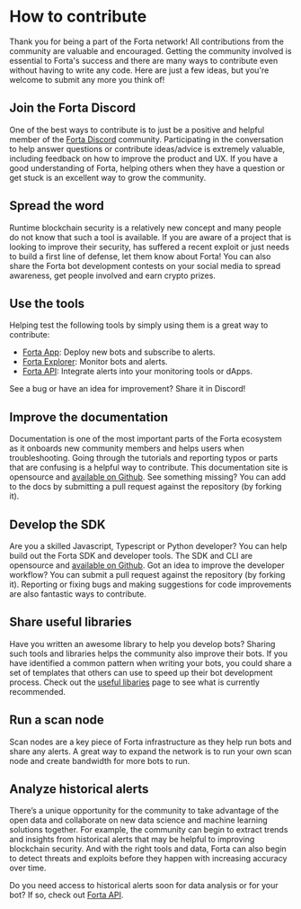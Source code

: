 # How to contribute

Thank you for being a part of the Forta network! All contributions from the community are valuable and encouraged. Getting the community involved is essential to Forta's success and there are many ways to contribute even without having to write any code. Here are just a few ideas, but you're welcome to submit any more you think of!

## Join the Forta Discord

One of the best ways to contribute is to just be a positive and helpful member of the [Forta Discord](https://discord.gg/DUju5Dh4J9) community. Participating in the conversation to help answer questions or contribute ideas/advice is extremely valuable, including feedback on how to improve the product and UX. If you have a good understanding of Forta, helping others when they have a question or get stuck is an excellent way to grow the community.

## Spread the word

Runtime blockchain security is a relatively new concept and many people do not know that such a tool is available. If you are aware of a project that is looking to improve their security, has suffered a recent exploit or just needs to build a first line of defense, let them know about Forta! You can also share the Forta bot development contests on your social media to spread awareness, get people involved and earn crypto prizes.

## Use the tools

Helping test the following tools by simply using them is a great way to contribute:

- [Forta App](https://app.forta.network/): Deploy new bots and subscribe to alerts.
- [Forta Explorer](https://explorer.forta.network/): Monitor bots and alerts.
- [Forta API](api.md): Integrate alerts into your monitoring tools or dApps.

See a bug or have an idea for improvement? Share it in Discord!

## Improve the documentation

Documentation is one of the most important parts of the Forta ecosystem as it onboards new community members and helps users when troubleshooting. Going through the tutorials and reporting typos or parts that are confusing is a helpful way to contribute. This documentation site is opensource and [available on Github](https://github.com/forta-network/docs). See something missing? You can add to the docs by submitting a pull request against the repository (by forking it).

## Develop the SDK

Are you a skilled Javascript, Typescript or Python developer? You can help build out the Forta SDK and developer tools. The SDK and CLI are opensource and [available on Github](https://github.com/forta-network/forta-bot-sdk). Got an idea to improve the developer workflow? You can submit a pull request against the repository (by forking it). Reporting or fixing bugs and making suggestions for code improvements are also fantastic ways to contribute.

## Share useful libraries

Have you written an awesome library to help you develop bots? Sharing such tools and libraries helps the community also improve their bots. If you have identified a common pattern when writing your bots, you could share a set of templates that others can use to speed up their bot development process. Check out the [useful libaries](useful-libraries.md) page to see what is currently recommended.

## Run a scan node

Scan nodes are a key piece of Forta infrastructure as they help run bots and share any alerts. A great way to expand the network is to run your own scan node and create bandwidth for more bots to run.

## Analyze historical alerts

There’s a unique opportunity for the community to take advantage of the open data and collaborate on new data science and machine learning solutions together. For example, the community can begin to extract trends and insights from historical alerts that may be helpful to improving blockchain security. And with the right tools and data, Forta can also begin to detect threats and exploits before they happen with increasing accuracy over time.

Do you need access to historical alerts soon for data analysis or for your bot? If so, check out [Forta API](api.md).
